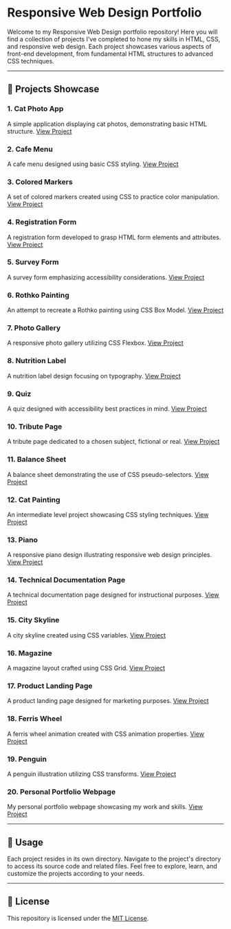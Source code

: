 # Responsive Web Design Portfolio

Welcome to my Responsive Web Design portfolio repository! Here you will find a collection of projects I've completed to hone my skills in HTML, CSS, and responsive web design. Each project showcases various aspects of front-end development, from fundamental HTML structures to advanced CSS techniques.

---

## 🚀 Projects Showcase

### 1. Cat Photo App
A simple application displaying cat photos, demonstrating basic HTML structure.
[View Project](https://catphotoapp.onrender.com)

### 2. Cafe Menu
A cafe menu designed using basic CSS styling.
[View Project](https://cafemenu-p3rf.onrender.com)

### 3. Colored Markers
A set of colored markers created using CSS to practice color manipulation.
[View Project](https://colored-markers.onrender.com)

### 4. Registration Form
A registration form developed to grasp HTML form elements and attributes.
[View Project](https://registration-form-1657.onrender.com)

### 5. Survey Form
A survey form emphasizing accessibility considerations.
[View Project](https://survey-form-dunv.onrender.com)

### 6. Rothko Painting
An attempt to recreate a Rothko painting using CSS Box Model.
[View Project](https://rothko-painting.onrender.com)

### 7. Photo Gallery
A responsive photo gallery utilizing CSS Flexbox.
[View Project](https://photo-gallery-12j7.onrender.com)

### 8. Nutrition Label
A nutrition label design focusing on typography.
[View Project](https://nutrition-label-1t21.onrender.com)

### 9. Quiz
A quiz designed with accessibility best practices in mind.
[View Project](https://quiz-hz5j.onrender.com)

### 10. Tribute Page
A tribute page dedicated to a chosen subject, fictional or real.
[View Project](https://tribute-page-b0uc.onrender.com)

### 11. Balance Sheet
A balance sheet demonstrating the use of CSS pseudo-selectors.
[View Project](https://balance-sheet-s70e.onrender.com)

### 12. Cat Painting
An intermediate level project showcasing CSS styling techniques.
[View Project](https://cat-painting.onrender.com)

### 13. Piano
A responsive piano design illustrating responsive web design principles.
[View Project](https://piano-99nx.onrender.com)

### 14. Technical Documentation Page
A technical documentation page designed for instructional purposes.
[View Project](https://technical-documentation-page.onrender.com)

### 15. City Skyline
A city skyline created using CSS variables.
[View Project](https://city-skyline.onrender.com)

### 16. Magazine
A magazine layout crafted using CSS Grid.
[View Project](https://magazine-qihl.onrender.com)

### 17. Product Landing Page
A product landing page designed for marketing purposes.
[View Project](https://product-landing-page-im8o.onrender.com)

### 18. Ferris Wheel
A ferris wheel animation created with CSS animation properties.
[View Project](https://ferris-wheel.onrender.com)

### 19. Penguin
A penguin illustration utilizing CSS transforms.
[View Project](https://penguin-i6vk.onrender.com)

### 20. Personal Portfolio Webpage
My personal portfolio webpage showcasing my work and skills.
[View Project](https://personal-portfolio-webpage.onrender.com)

---

## 📂 Usage

Each project resides in its own directory. Navigate to the project's directory to access its source code and related files. Feel free to explore, learn, and customize the projects according to your needs.

---

## 📝 License

This repository is licensed under the [MIT License](LICENSE).
